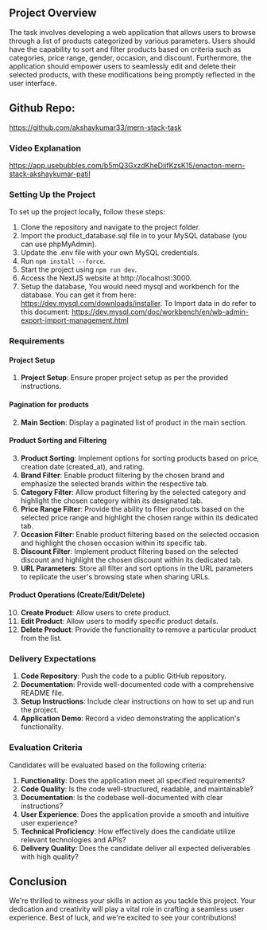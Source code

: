## Project Overview

The task involves developing a web application that allows users to browse through a list of products categorized by various parameters. Users should have the capability to sort and filter products based on criteria such as categories, price range, gender, occasion, and discount. Furthermore, the application should empower users to seamlessly edit and delete their selected products, with these modifications being promptly reflected in the user interface.

## Github Repo:

https://github.com/akshaykumar33/mern-stack-task

### Video Explanation

https://app.usebubbles.com/b5mQ3GxzdKheDiifKzsK15/enacton-mern-stack-akshaykumar-patil

### Setting Up the Project

To set up the project locally, follow these steps:

1. Clone the repository and navigate to the project folder.
2. Import the product_database.sql file in to your MySQL database (you can use phpMyAdmin).
3. Update the .env file with your own MySQL credentials.
4. Run `npm install --force`.
5. Start the project using `npm run dev`.
6. Access the NextJS website at http://localhost:3000.
7. Setup the database, You would need mysql and workbench for the database. You can get it from here: https://dev.mysql.com/downloads/installer. To Import data in do refer to this document: https://dev.mysql.com/doc/workbench/en/wb-admin-export-import-management.html

### Requirements

#### Project Setup

1. **Project Setup**: Ensure proper project setup as per the provided instructions.

#### Pagination for products

2. **Main Section**: Display a paginated list of product in the main section.

#### Product Sorting and Filtering

3. **Product Sorting**: Implement options for sorting products based on price, creation date (created_at), and rating.
4. **Brand Filter**: Enable product filtering by the chosen brand and emphasize the selected brands within the respective tab.
5. **Category Filter**: Allow product filtering by the selected category and highlight the chosen category within its designated tab.
6. **Price Range Filter**: Provide the ability to filter products based on the selected price range and highlight the chosen range within its dedicated tab.
7. **Occasion Filter**: Enable product filtering based on the selected occasion and highlight the chosen occasion within its specific tab.
8. **Discount Filter**: Implement product filtering based on the selected discount and highlight the chosen discount within its dedicated tab.
9. **URL Parameters**: Store all filter and sort options in the URL parameters to replicate the user's browsing state when sharing URLs.

#### Product Operations (Create/Edit/Delete)

10. **Create Product**: Allow users to crete product.
11. **Edit Product**: Allow users to modify specific product details.
12. **Delete Product**: Provide the functionality to remove a particular product from the list.

### Delivery Expectations

1. **Code Repository**: Push the code to a public GitHub repository.
2. **Documentation**: Provide well-documented code with a comprehensive README file.
3. **Setup Instructions**: Include clear instructions on how to set up and run the project.
4. **Application Demo**: Record a video demonstrating the application's functionality.

### Evaluation Criteria

Candidates will be evaluated based on the following criteria:

1. **Functionality**: Does the application meet all specified requirements?
2. **Code Quality**: Is the code well-structured, readable, and maintainable?
3. **Documentation**: Is the codebase well-documented with clear instructions?
4. **User Experience**: Does the application provide a smooth and intuitive user experience?
5. **Technical Proficiency**: How effectively does the candidate utilize relevant technologies and APIs?
6. **Delivery Quality**: Does the candidate deliver all expected deliverables with high quality?

## Conclusion

We're thrilled to witness your skills in action as you tackle this project. Your dedication and creativity will play a vital role in crafting a seamless user experience. Best of luck, and we're excited to see your contributions!
